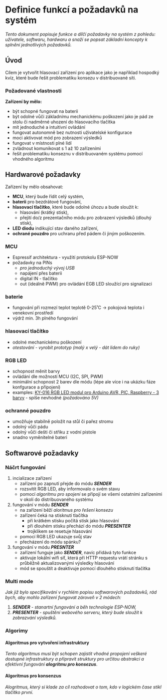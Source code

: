 # Definice funkcí a požadavků na systém

*Tento dokument popisuje funkce a dílčí požadavky na systém z pohledu: uživatele, softwaru, hardwaru a snaží se popsat základní koncepty k splnění jednotlivých požadavků.*

## Úvod

Cílem je vytvořit hlasovací zařízení pro aplikace jako je například hospodký kvíz, které bude řešit problematiku konsezu v distribuované síti.

### Požadované vlastnosti

**Zařízení by mělo:**

- být schopné fungovat na baterii
- být odolné vůči základnímu mechanickému poškození jako je pád ze stolu či nadměrné uhození do hlasovacího tlačítka
- mít jednoduché a intuitivní ovládání
- fungovat autonomně bez nutnosti uživatelské konfigurace
- moci aktivovat mód pro zobrazení výsledků
- fungovat v místnosti plné lidí
- zvládnout komunikovat s 1 až 10 zařízeními
- řešit problematiku konseznu v distribuovaném systému pomocí vhodného algoritmu

## Hardwarové požadavky

Zařízení by mělo obsahovat:

- **MCU**, který bude řídit celý systém,
- **baterii** pro bezdrátové fungování,
- **hlasovací tlačítko**, které bude odolné úhozu a bude sloužit k:
  - hlasování (krátký stisk),
  - přejití do/z prezentačního módu pro zobrazení výsledků (dlouhý stisk),
- **LED diodu** indikující stav daného zařízení,
- **ochrané pouzdro** pro uchranu před pádem či jiným poškozením.

### MCU

- Espressif architektura - využití protokolu ESP-NOW
- požadavky na PINs
  - *pro jednoduchý vývoj USB*
  - napájení přes baterii
  - digital IN - tlačítko
  - out (ideálně PWM) pro ovládání EGB LED sloužící pro signalizaci

### baterie

- fungování při rozmezí teplot teplotě 0-25˚C -> pokojová teplota i venekovní prostředí
- výdrž min. 3h plného fungování

### hlasovací tlačítko

- odolné mechanickému poškození
- *otestování - vyrobit prototyp (malý x velý - dát lidem do ruky)*

### RGB LED

- schopnost měnit barvy
- ovládání dle možností MCU (I2C, SPI, PWM)
- minimální schopnost 2 barev dle módu (lépe ale více i na ukázku fáze konfgurace a připojení)
- examples: [KY-016 RGB LED modul pro Arduino AVR, PIC, Raspberry - 3 barvy](https://dratek.cz/arduino/1403-ky-016-rgb-led-modul-3-barvy-pro-arduino-avr-pic-raspberry.html) - spíše nevhodné *(požadováno 5V)*

### ochranné pouzdro

- umožňuje stabilně položit na stůl či pařez stromu
- odolný vůči pádu
- odolný vůči dešti či střiku z vodní pistole
- snadno vyměnitelné bateri

## Softwarové požadavky

### Náčrt fungování

1. incializace zařízení
    - zařízení po zapnutí přejde do módu ***SENDER***
    - rozsvítít RGB LED, aby informovalo o svém stavu
    - pomocí *algoritmu pro spojení* se připojí se všemi ostatními zařízeními v okolí do distribuovaného systému
2. fungování v módu ***SENDER***
    - na zařízení běží *aloritmus pro řešení konsezu*
    - zařízení čeká na stisknutí tlačítka
      - při krátkém stisku počítá stisk jako hlasování
      - při dlouhém stisku přechází do módu ***PRESENTER***
      - trojklikem se resetuje hlasování
    - pomocí RGB LED ukazuje svůj stav
    - přecházení do módu spánku?
3. fungování v módu ***PRESNTER***
    - zařízení funguje jako ***SENDER***, navíc přidává tyto funkce
    - aktivuje lokální wifi síť, která při HTTP requestu vrátí stránku s průběžně aktualizovanými výsledky hlasování
    - mód se spouštít a deaktivuje pomocí dlouhého stisknutí tlačítka

### Multi mode

*Jak již bylo specifikování v rychlém popisu softwarových požadavků, rád bych, aby mohlo zařízení fungovat zároveň v 2 módech:*

1. ***SENDER*** *- stanartní fungování a běh technologie ESP-NOW,*
2. ***PRESENTER*** *- spuštění webového serveru, který bude sloužit k zobrazvání výsledků.*

### Algorimy

#### Algoritmus pro vytvoření infrastruktury

*Tento algoritmus musí být schopen zajistit vhodné propojení veškeré dostupné infrastruktury a připravit struktury pro určitou abstrakci a efektivní fungování **alogritmu pro konsezus***.

#### Algoritmus pro konsenzus

*Alogritmus, který si klade za cíl rozhodovat o tom, kdo v logickém čase stikl tlačítko první.*

